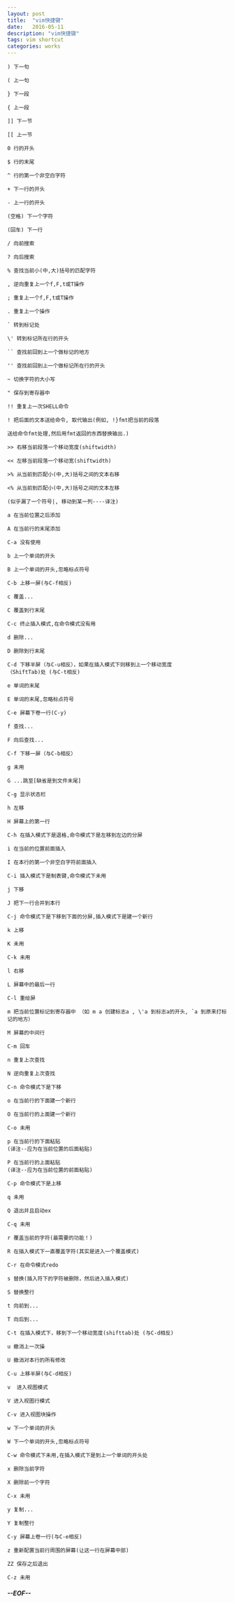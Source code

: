 ```yaml
---
layout: post
title:  "vim快捷键"
date:   2016-05-11
description: "vim快捷键"
tags: vim shortcut
categories: works
---
```


	) 下一句  
	
	( 上一句  
	
	} 下一段  
	
	{ 上一段  
	
	]] 下一节  
	
	[[ 上一节  
	
	0 行的开头  
	
	$ 行的末尾  
	
	^ 行的第一个非空白字符  
	
	+ 下一行的开头  
	
	- 上一行的开头  
	
	(空格) 下一个字符  
	
	(回车) 下一行  
	
	/ 向前搜索  
	
	? 向后搜索  
	
	% 查找当前小(中,大)括号的匹配字符  
	
	, 逆向重复上一个f,F,t或T操作  
	
	; 重复上一个f,F,t或T操作  
	
	. 重复上一个操作  
	
	` 转到标记处  
	
	\' 转到标记所在行的开头  
	
	`` 查找前回到上一个做标记的地方  
	
	'' 查找前回到上一个做标记所在行的开头  
	
	~ 切换字符的大小写 
	
	" 保存到寄存器中  
	
	!! 重复上一次SHELL命令  
	
	! 把后面的文本送给命令, 取代输出(例如, !}fmt把当前的段落  
	
	送给命令fmt处理,然后用fmt返回的东西替换输出.)  
	
	>> 右移当前段落一个移动宽度(shiftwidth)  
	
	<< 左移当前段落一个移动宽(shiftwidth)  
	
	>% 从当前到匹配小(中,大)括号之间的文本右移 
	
	<% 从当前到匹配小(中,大)括号之间的文本左移 
	
	(似乎漏了一个符号|, 移动到某一列----译注)  
	
	a 在当前位置之后添加  
	
	A 在当前行的末尾添加 
	
	C-a 没有使用  
	
	b 上一个单词的开头  
	
	B 上一个单词的开头,忽略标点符号 
	
	C-b 上移一屏(与C-f相反)  
	
	c 覆盖...  
	
	C 覆盖到行末尾  
	
	C-c 终止插入模式,在命令模式没有用  
	
	d 删除...  
	
	D 删除到行末尾   
	
	C-d 下移半屏（与C-u相反），如果在插入模式下则移到上一个移动宽度
	（ShiftTab)处 (与C-t相反)
	
	e 单词的末尾  
	
	E 单词的末尾,忽略标点符号  
	
	C-e 屏幕下卷一行(C-y)  
	
	f 查找...  
	
	F 向后查找...  
	
	C-f 下移一屏（与C-b相反）  
	
	g 未用  
	
	G ...跳至[缺省是到文件末尾]  
	
	C-g 显示状态栏 
	
	h 左移  
	
	H 屏幕上的第一行  
	
	C-h 在插入模式下是退格,命令模式下是左移到左边的分屏  
	
	i 在当前的位置前面插入  
	
	I 在本行的第一个非空白字符前面插入 
	
	C-i 插入模式下是制表键,命令模式下未用  
	
	j 下移  
	
	J 把下一行合并到本行  
	
	C-j 命令模式下是下移到下面的分屏,插入模式下是建一个新行  
	
	k 上移  
	
	K 未用  
	
	C-k 未用  
	
	l 右移  
	
	L 屏幕中的最后一行  
	
	C-l 重绘屏  
	
	m 把当前位置标记到寄存器中 （如 m a 创建标志a , \'a 到标志a的开头, `a 到原来打标记的地方）
	
	M 屏幕的中间行  
	
	C-m 回车  
	
	n 重复上次查找  
	
	N 逆向重复上次查找  
	
	C-n 命令模式下是下移  
	
	o 在当前行的下面建一个新行  
	
	O 在当前行的上面建一个新行  
	
	C-o 未用  
	
	p 在当前行的下面粘贴  
	(译注--应为在当前位置的后面粘贴)  
	
	P 在当前行的上面粘贴 
	(译注--应为在当前位置的前面粘贴)  
	
	C-p 命令模式下是上移  
	
	q 未用  
	
	Q 退出并且启动ex  
	
	C-q 未用  
	
	r 覆盖当前的字符(最需要的功能！)  
	
	R 在插入模式下一直覆盖字符(其实是进入一个覆盖模式)  
	
	C-r 在命令模式redo 
	
	s 替换(插入符下的字符被删除，然后进入插入模式)  
	
	S 替换整行  
	
	t 向前到...  
	
	T 向后到...  
	
	C-t 在插入模式下，移到下一个移动宽度(shifttab)处 (与C-d相反)
	
	u 撤消上一次操  
	
	U 撤消对本行的所有修改  
	
	C-u 上移半屏(与C-d相反)  
	
	v  进入视图模式  
	
	V 进入视图行模式
	
	C-v 进入视图块操作
	
	w 下一个单词的开头  
	
	W 下一个单词的开头,忽略标点符号  
	
	C-w 命令模式下未用,在插入模式下是到上一个单词的开头处 
	
	x 删除当前字符  
	
	X 删除前一个字符  
	
	C-x 未用  
	
	y 复制...  
	
	Y 复制整行  
	
	C-y 屏幕上卷一行(与C-e相反)  
	
	z 重新配置当前行周围的屏幕(让这一行在屏幕中部)  
	
	ZZ 保存之后退出  
	
	C-z 未用

##### --EOF--


